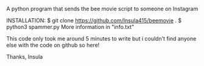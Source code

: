 A python program that sends the bee movie script to someone on Instagram



INSTALLATION:
$ git clone https://github.com/Insula415/beemovie . $ python3 spammer.py
More information in "info.txt"

This code only took me around 5 minutes to write but i couldn't find anyone else with the code on github so here!

Thanks, 
Insula
